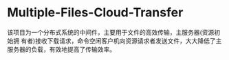 # Multiple-Files-Cloud-Transfer
该项目为一个分布式系统的中间件，主要用于文件的高效传输，主服务器(资源初始拥 有者)接收下载请求，命令空闲客户机向资源请求者发送文件，大大降低了主服务器的负载，有效地提高了传输效率。
